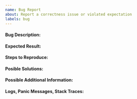 ```yaml
---
name: Bug Report
about: Report a correctness issue or violated expectation
labels: bug
---
```


#### Bug Description:

#### Expected Result:

#### Steps to Reproduce:

#### Posible Solutions:

#### Possible Additional Information:

#### Logs, Panic Messages, Stack Traces:

